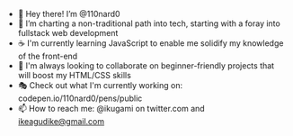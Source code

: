 - 👋 Hey there! I’m @110nard0
- 🎡 I’m charting a non-traditional path into tech, starting with a foray into fullstack web development
- ☕ I'm currently learning JavaScript to enable me solidify my knowledge of the front-end
- 💞️ I'm always looking to collaborate on beginner-friendly projects that will boost my HTML/CSS skills
- 🎭 Check out what I'm currently working on: codepen.io/110nard0/pens/public
- 📫 How to reach me: @ikugami on twitter.com and ikeagudike@gmail.com

<!---
110nard0/110nard0 is a ✨ special ✨ repository because its `README.md` (this file) appears on your GitHub profile.
You can click the Preview link to take a look at your changes.
--->
